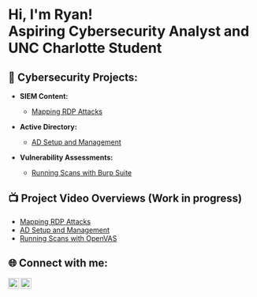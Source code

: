 <h1>Hi, I'm Ryan! <br/> Aspiring Cybersecurity Analyst and UNC Charlotte Student<br/></h1>

<h2>🔐 Cybersecurity Projects:</h2>

- <b>SIEM Content:</b>
  - [Mapping RDP Attacks](https://github.com/rdooley2/SIEM-Lab/blob/main/README.md)
 
- <b>Active Directory:</b>
  - [AD Setup and Management](https://github.com/rdooley2/AD-Lab/blob/main/README.md)
 
- <b>Vulnerability Assessments:</b>
  - [Running Scans with Burp Suite](https://github.com/rdooley2/Vulnerability-Lab/blob/main/README.md)

<h2>📺 Project Video Overviews (Work in progress)</h2>

- [Mapping RDP Attacks](https://www.youtube.com/watch?v=dQw4w9WgXcQ)
- [AD Setup and Management](https://www.youtube.com/watch?v=dQw4w9WgXcQ)
- [Running Scans with OpenVAS](https://www.youtube.com/watch?v=dQw4w9WgXcQ)

<h2> 🌐 Connect with me:</h2>

[<img align="left" alt="JoshMadakor | YouTube" width="22px" src="https://cdn.jsdelivr.net/npm/simple-icons@v3/icons/youtube.svg" />][youtube]
[<img align="left" alt="JoshMadakor | LinkedIn" width="22px" src="https://cdn.jsdelivr.net/npm/simple-icons@v3/icons/linkedin.svg" />][linkedin]

[youtube]: https://www.youtube.com/channel/UCvA8TGpgz0JO2IuerGv_vQw
[linkedin]: https://www.linkedin.com/in/ryan-dooley-69bb13224/

